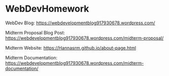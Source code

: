 # WebDevHomework


WebDev Blog: https://webdevelopmentblog917930678.wordpress.com/ 
 
 Midterm Proposal Blog Post: https://webdevelopmentblog917930678.wordpress.com/midterm-proposal/ 
 
 Midterm Website: https://Hannasrm.github.io/about-page.html
 
 Midterm Documentation: https://webdevelopmentblog917930678.wordpress.com/midterm-documentation/


